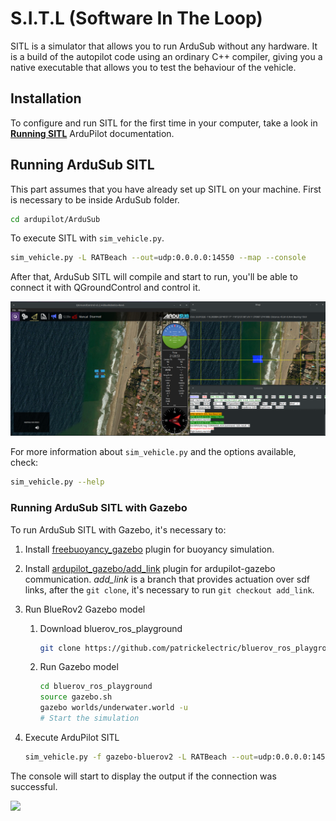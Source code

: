 # S.I.T.L (Software In The Loop)

SITL is a simulator that allows you to run ArduSub without any hardware. It is a build of the autopilot code using an ordinary C++ compiler, giving you a native executable that allows you to test the behaviour of the vehicle.

## Installation
To configure and run SITL for the first time in your computer, take a look in [**Running SITL**](http://ardupilot.org/dev/docs/sitl-simulator-software-in-the-loop.html) ArduPilot documentation.

## Running ArduSub SITL

This part assumes that you have already set up SITL on your machine.
First is necessary to be inside ArduSub folder.
```sh
cd ardupilot/ArduSub
```
To execute SITL with `sim_vehicle.py`.
```sh
sim_vehicle.py -L RATBeach --out=udp:0.0.0.0:14550 --map --console
```
After that, ArduSub SITL will compile and start to run, you'll be able to connect it with QGroundControl and control it.

<img src="/images/sitl_ardusub_qgc.png" class="img-responsive img-center" style="max-height:400px;">

For more information about `sim_vehicle.py` and the options available, check:
```sh
sim_vehicle.py --help
```

### Running ArduSub SITL with Gazebo

To run ArduSub SITL with Gazebo, it's necessary to:

1. Install [freebuoyancy_gazebo](https://github.com/bluerobotics/freebuoyancy_gazebo#install) plugin for buoyancy simulation.
2. Install [ardupilot_gazebo/add_link](https://github.com/patrickelectric/ardupilot_gazebo/tree/add_link#usage-) plugin for ardupilot-gazebo communication. *add_link* is a branch that provides actuation over sdf links, after the `git clone`, it's necessary to run `git checkout add_link`.
3. Run BlueRov2 Gazebo model
    1. Download bluerov_ros_playground
        ```bash
        git clone https://github.com/patrickelectric/bluerov_ros_playground
        ```

    2. Run Gazebo model
        ```bash
        cd bluerov_ros_playground
        source gazebo.sh
        gazebo worlds/underwater.world -u
        # Start the simulation
        ```

4. Execute ArduPilot SITL
    ```bash
    sim_vehicle.py -f gazebo-bluerov2 -L RATBeach --out=udp:0.0.0.0:14550 --console
    ```

The console will start to display the output if the connection was successful.

<img src="/images/gazebo_sitl.gif" class="img-responsive img-center" style="max-height:400px;">